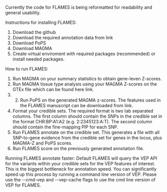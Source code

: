 Currently the code for FLAMES is being reformatted for readability and general usability.

Instructions for installing FLAMES:
1. Download the github
2. Download the required annotation data from link
3. Download PoPS
4. Download MAGMA
5. Create virtual enviroment  with required packages (recommended) or install needed packages.

How to run FLAMES:
1. Run MAGMA on your summary statistics to obtain gene-leven Z-scores.
2. Run MAGMA tissue type analysis using your MAGMA Z-scores on the GTEx file which can be found here link.
3. 2. Run PoPS on the generated MAGMA z-scores. The features used in the FLAMES manuscript can be downloaded from link.
4. Format your credible sets. The required format is two tab separated columns. 
The first column should contain the SNPs in the credible set in the format CHR:BP:A1:A2 (e.g. 2:2345123:A:T).
The second column should contain the fine-mapping PIP for each SNP.
5. Run FLAMES annotate on the credible set. This generates a file with all SNP-to-gene evidence from the credible set for genes in the locus, plus MAGMA-Z and PoPS scores.
6. Run FLAMES score on the previously generated annotation file.

Running FLAMES annotate faster:
Default FLAMES will query the VEP API for the variants within your credible sets for the VEP features of interest.
This is the biggest bottleneck for annotation speed. You can significantly speed up this process by running a command line version of VEP.
Please use the --cmd-vep and --vep-cache flags to use the cmd line version of VEP for FLAMES.


